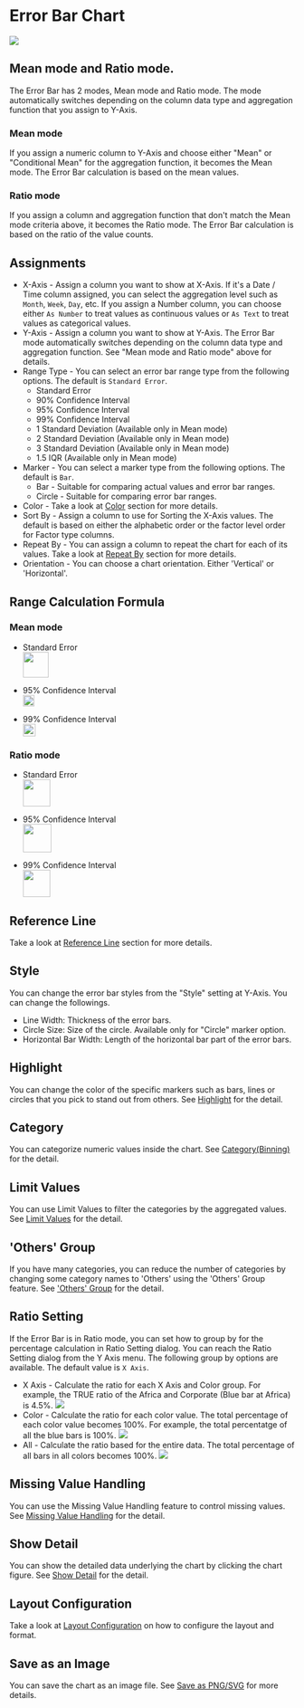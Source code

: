 # Error Bar Chart

![](images/errorbar.png)


## Mean mode and Ratio mode.


The Error Bar has 2 modes, Mean mode and Ratio mode. The mode automatically switches depending on the column data type and aggregation function that you assign to Y-Axis. 


### Mean mode

If you assign a numeric column to Y-Axis and choose either "Mean" or "Conditional Mean" for the aggregation function, it becomes the Mean mode. The Error Bar calculation is based on the mean values. 


### Ratio mode

If you assign a column and aggregation function that don't match the Mean mode criteria above, it becomes the Ratio mode. The Error Bar calculation is based on the ratio of the value counts.



## Assignments

* X-Axis - Assign a column you want to show at X-Axis. If it's a Date / Time column assigned, you can select the aggregation level such as `Month`, `Week`, `Day`, etc. If you assign a Number column, you can choose either `As Number` to treat values as continuous values or `As Text` to treat values as categorical values.  
* Y-Axis - Assign a column you want to show at Y-Axis. The Error Bar mode automatically switches depending on the column data type and aggregation function. See "Mean mode and Ratio mode" above for details.
* Range Type - You can select an error bar range type from the following options. The default is `Standard Error`.
  * Standard Error 
  * 90% Confidence Interval 
  * 95% Confidence Interval 
  * 99% Confidence Interval 
  * 1 Standard Deviation (Available only in Mean mode)
  * 2 Standard Deviation (Available only in Mean mode)
  * 3 Standard Deviation (Available only in Mean mode)
  * 1.5 IQR (Available only in Mean mode)
* Marker - You can select a marker type from the following options. The default is `Bar`.
  * Bar - Suitable for comparing actual values and error bar ranges. 
  * Circle - Suitable for comparing error bar ranges. 
* Color - Take a look at [Color](color.md) section for more details.
* Sort By - Assign a column to use for Sorting the X-Axis values. The default is based on either the alphabetic order or the factor level order for Factor type columns.
* Repeat By - You can assign a column to repeat the chart for each of its values. Take a look at [Repeat By](small-multiple.md) section for more details.
* Orientation - You can choose a chart orientation. Either 'Vertical' or 'Horizontal'.


## Range Calculation Formula

### Mean mode

* Standard Error 
<br/><img src="images/stderr_mean.png" height="45px">

* 95% Confidence Interval
<br/><img src="images/95confint_mean.png" height="20px">

* 99% Confidence Interval
<br/><img src="images/99confint_mean.png" height="22px">


### Ratio mode


* Standard Error
<br/><img src="images/stderr_p.png" height="48px">

* 95% Confidence Interval
<br/><img src="images/95confint_p.png" height="50px">

* 99% Confidence Interval
<br/><img src="images/99confint_p.png" height="48px">


## Reference Line

Take a look at [Reference Line](reference-line.md) section for more details.


## Style 

You can change the error bar styles from the "Style" setting at Y-Axis. You can change the followings.
* Line Width: Thickness of the error bars.
* Circle Size: Size of the circle. Available only for "Circle" marker option.
* Horizontal Bar Width: Length of the horizontal bar part of the error bars. 


## Highlight 

You can change the color of the specific markers such as bars, lines or circles that you pick to stand out from others. See [Highlight](highlight.md) for the detail. 

## Category 

You can categorize numeric values inside the chart. See [Category(Binning)](category.md) for the detail.

## Limit Values

You can use Limit Values to filter the categories by the aggregated values. See [Limit Values](limit.md) for the detail.


## 'Others' Group

If you have many categories, you can reduce the number of categories by changing some category names to 'Others' using the 'Others' Group feature. See ['Others' Group](others-group.md) for the detail. 


## Ratio Setting 

If the Error Bar is in Ratio mode, you can set how to group by for the percentage calculation in Ratio Setting dialog. You can reach the Ratio Setting dialog from the Y Axis menu. The following group by options are available. The default value is `X Axis`.

* X Axis - Calculate the ratio for each X Axis and Color group. For example, the TRUE ratio of the Africa and Corporate (Blue bar at Africa) is 4.5%.
![](images/errbar1.png)
* Color - Calculate the ratio for each color value. The total percentage of each color value becomes 100%. For example, the total percentatge of all the blue bars is 100%.
![](images/errbar2.png)
* All - Calculate the ratio based for the entire data. The total percentage of all bars in all colors becomes 100%.
![](images/errbar3.png)


## Missing Value Handling

You can use the Missing Value Handling feature to control missing values. See [Missing Value Handling](missing-value-handling.md) for the detail.

## Show Detail

You can show the detailed data underlying the chart by clicking the chart figure. See [Show Detail](show-detail.md) for the detail.


## Layout Configuration

Take a look at [Layout Configuration](layout.md) on how to configure the layout and format. 

## Save as an Image

You can save the chart as an image file. See [Save as PNG/SVG](save.md) for more details.
